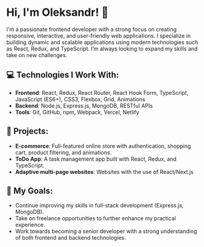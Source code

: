 # Hi, I'm Oleksandr! 👋

I'm a passionate frontend developer with a strong focus on creating responsive, interactive, and user-friendly web applications. I specialize in building dynamic and scalable applications using modern technologies such as React, Redux, and TypeScript. I’m always looking to expand my skills and take on new challenges.

## 💻 Technologies I Work With:
- **Frontend**: React, Redux, React Router, React Hook Form, TypeScript, JavaScript (ES6+), CSS3, Flexbox, Grid, Animations
- **Backend**: Node.js, Express.js, MongoDB, RESTful APIs
- **Tools**: Git, GitHub, npm, Webpack, Vercel, Netlify

## 🚀 Projects:
- **E-commerce**: Full-featured online store with authentication, shopping cart, product filtering, and animations.
- **ToDo App**: A task management app built with React, Redux, and TypeScript.
- **Adaptive multi-page websites**: Websites with the use of React/Next.js 

## 🎯 My Goals:
- Continue improving my skills in full-stack development (Express.js, MongoDB).
- Take on freelance opportunities to further enhance my practical experience.
- Work towards becoming a senior developer with a strong understanding of both frontend and backend technologies.
